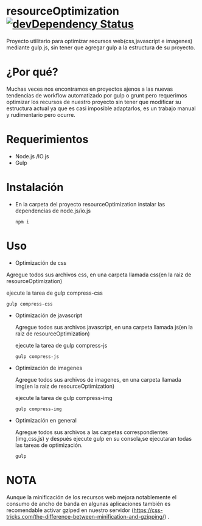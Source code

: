 # resourceOptimization [![devDependency Status](https://david-dm.org/ripper2hl/resourceOptimization/dev-status.svg)](https://david-dm.org/ripper2hl/resourceOptimization#info=devDependencies)

Proyecto utilitario para optimizar recursos web(css,javascript e imagenes)
mediante gulp.js, sin tener que agregar gulp a la estructura de su proyecto.

# ¿Por qué?

Muchas veces nos encontramos en proyectos ajenos a las nuevas tendencias de workflow automatizado por gulp o grunt pero requerimos optimizar los recursos de nuestro proyecto sin tener que modificar su estructura actual ya que es casi imposible adaptarlos, es un trabajo manual y rudimentario pero ocurre.

# Requerimientos

* Node.js /IO.js
* Gulp

# Instalación

* En la carpeta del proyecto resourceOptimization instalar las dependencias de node.js/io.js

  `npm i`

# Uso


* Optimización de css

 Agregue todos sus archivos css, en una carpeta
 llamada css(en la raiz de resourceOptimization)

 ejecute la tarea de gulp compress-css

 `gulp compress-css`



* Optimización de javascript

  Agregue todos sus archivos javascript, en una carpeta
  llamada js(en la raiz de resourceOptimization)

  ejecute la tarea de gulp compress-js

  `gulp compress-js`



* Optimización de imagenes

   Agregue todos sus archivos de imagenes, en una carpeta
   llamada img(en la raiz de resourceOptimization)

   ejecute la tarea de gulp compress-img

   `gulp compress-img`


* Optimización en general

  Agregue todos sus archivos a las carpetas correspondientes
  (img,css,js) y después ejecute gulp en su consola,se ejecutaran todas las tareas de optimización.

  `gulp`



 # NOTA

Aunque la minificación de los recursos web mejora notablemente el consumo de ancho de banda en algunas aplicaciones también es recomendable activar gziped en nuestro servidor (https://css-tricks.com/the-difference-between-minification-and-gzipping/) .
